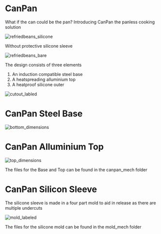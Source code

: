# CanPan
 What if the can could be the pan? Introducing CanPan the panless cooking solution
 
![refriedbeans_silicone](https://github.com/user-attachments/assets/a26001a4-7c56-40da-8681-bc6427f947d9)

Without protective silicone sleeve

![refriedbeans_bare](https://github.com/user-attachments/assets/7d9e32aa-4dd5-4396-a92c-5d301c69db1d)

The design consists of three elements
1) An induction compatible steel base
2) A heatspreading alluminium top
3) A heatproof silicone outer
   
![cutout_labled](https://github.com/user-attachments/assets/1738c97f-05a1-4613-8e63-f77cf8e1a3ab)

# CanPan Steel Base

![bottom_dimensions](https://github.com/user-attachments/assets/a27ff03f-dbc7-4ab2-a0bc-5036ee605ea1)


# CanPan Alluminium Top

![top_dimensions](https://github.com/user-attachments/assets/dcb57776-6bd2-4897-9923-4ab60b549a70)

The files for the Base and Top can be found in the canpan_mech folder

# CanPan Silicon Sleeve

The silicone sleeve is made in a four part mold to aid in release as there are multiple undercuts

![mold_labeled](https://github.com/user-attachments/assets/d68c96c6-c2e1-4b59-8e6e-0975f1044d5a)

The files for the silicone mold can be found in the mold_mech folder
